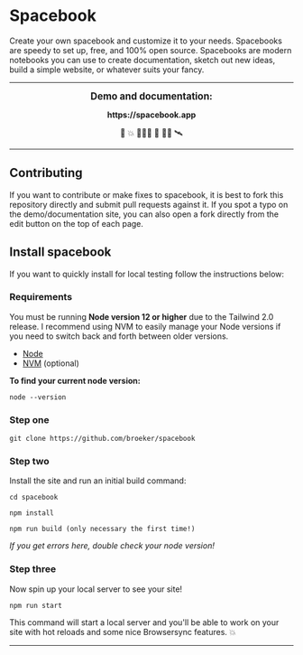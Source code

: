# Spacebook

Create your own spacebook and customize it to your needs. Spacebooks are speedy to set up, free, and 100% open source. Spacebooks are modern notebooks you can use to create documentation, sketch out new ideas, build a simple website, or whatever suits your fancy.

---

<p align="center">
<strong><big>Demo and documentation:</big></strong><br /> 
</p>

<p align="center">
<strong>https://spacebook.app</strong> <br />
</>

<p align="center">
🙋 💥 👩🏽‍🚀 🚀 👨‍🚀 🛰️
</p>

---

## Contributing

If you want to contribute or make fixes to spacebook, it is best to fork this repository directly and submit pull requests against it. If you spot a typo on the demo/documentation site, you can also open a fork directly from the edit button on the top of each page.

## Install spacebook

If you want to quickly install for local testing follow the instructions below:

### Requirements

You must be running **Node version 12 or higher** due to the Tailwind 2.0 release. I recommend using NVM to easily manage your Node versions if you need to switch back and forth between older versions.

- [Node](https://nodejs.org/)
- [NVM](https://github.com/nvm-sh/nvm) (optional)

**To find your current node version:**

```
node --version
```

### Step one

```
git clone https://github.com/broeker/spacebook
```

### Step two

Install the site and run an initial build command:

```
cd spacebook

npm install

npm run build (only necessary the first time!)
```

_If you get errors here, double check your node version!_

### Step three

Now spin up your local server to see your site!

```
npm run start
```

This command will start a local server and you'll be able to work on your site with hot reloads and some nice Browsersync features. 💥

---
